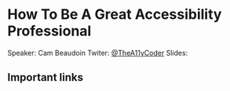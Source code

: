 # How To Be A Great Accessibility Professional

Speaker: Cam Beaudoin
Twiter: [@TheA11yCoder](https://twitter.com/TheA11yCoder)
Slides:

## Important links